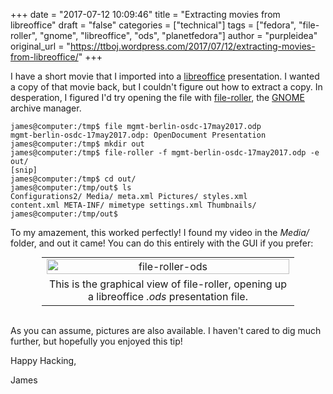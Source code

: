 +++
date = "2017-07-12 10:09:46"
title = "Extracting movies from libreoffice"
draft = "false"
categories = ["technical"]
tags = ["fedora", "file-roller", "gnome", "libreoffice", "ods", "planetfedora"]
author = "purpleidea"
original_url = "https://ttboj.wordpress.com/2017/07/12/extracting-movies-from-libreoffice/"
+++

I have a short movie that I imported into a <a href="https://libreoffice.org/">libreoffice</a> presentation. I wanted a copy of that movie back, but I couldn't figure out how to extract a copy. In desperation, I figured I'd try opening the file with <a href="https://wiki.gnome.org/Apps/FileRoller">file-roller</a>, the <a href="https://gnome.org/">GNOME</a> archive manager.

```
james@computer:/tmp$ file mgmt-berlin-osdc-17may2017.odp 
mgmt-berlin-osdc-17may2017.odp: OpenDocument Presentation
james@computer:/tmp$ mkdir out
james@computer:/tmp$ file-roller -f mgmt-berlin-osdc-17may2017.odp -e out/
[snip]
james@computer:/tmp$ cd out/
james@computer:/tmp/out$ ls
Configurations2/ Media/ meta.xml Pictures/ styles.xml
content.xml META-INF/ mimetype settings.xml Thumbnails/
james@computer:/tmp/out$
```
To my amazement, this worked perfectly! I found my video in the <em>Media/</em> folder, and out it came! You can do this entirely with the GUI if you prefer:

<table style="text-align:center; width:80%; margin:0 auto;"><tr><td><a href="file-roller-ods.png"><img class="alignnone size-full wp-image-2359" src="file-roller-ods.png" alt="file-roller-ods" width="100%" height="100%" /></a></td></tr><tr><td>This is the graphical view of file-roller, opening up a libreoffice <em>.ods</em> presentation file.</td></tr></table></br />

As you can assume, pictures are also available. I haven't cared to dig much further, but hopefully you enjoyed this tip!

Happy Hacking,

James

